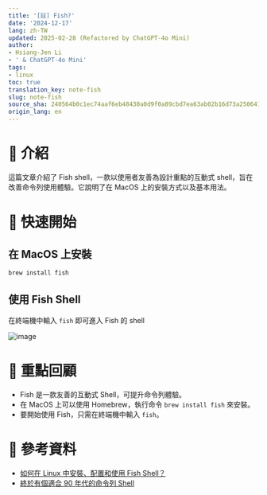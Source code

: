 ```yaml
---
title: '[註] Fish?'
date: '2024-12-17'
lang: zh-TW
updated: 2025-02-28 (Refactored by ChatGPT-4o Mini)
author:
- Hsiang-Jen Li
- ' & ChatGPT-4o Mini'
tags:
- linux
toc: true
translation_key: note-fish
slug: note-fish
source_sha: 240564b0c1ec74aaf6eb48430a0d9f0a89cbd7ea63ab02b16d73a250641a80dd
origin_lang: en
---
```


# 📌 介紹
這篇文章介紹了 Fish shell，一款以使用者友善為設計重點的互動式 shell，旨在改善命令列使用體驗。它說明了在 MacOS 上的安裝方式以及基本用法。
<!-- more -->

# 🚀 快速開始
## 在 MacOS 上安裝
```bash
brew install fish
```

## 使用 Fish Shell
在終端機中輸入 `fish` 即可進入 Fish 的 shell

![image](https://hackmd.io/_uploads/HJfCS-JSye.png)

# 🔁 重點回顧
- Fish 是一款友善的互動式 Shell，可提升命令列體驗。
- 在 MacOS 上可以使用 Homebrew，執行命令 `brew install fish` 來安裝。
- 要開始使用 Fish，只需在終端機中輸入 `fish`。

# 🔗 參考資料
- [如何在 Linux 中安裝、配置和使用 Fish Shell？](https://linuxstory.org/how-do-i-install-configure-and-use-fish-shell-in-linux/zh-tw/)
- [終於有個適合 90 年代的命令列 Shell](https://fishshell.com)
